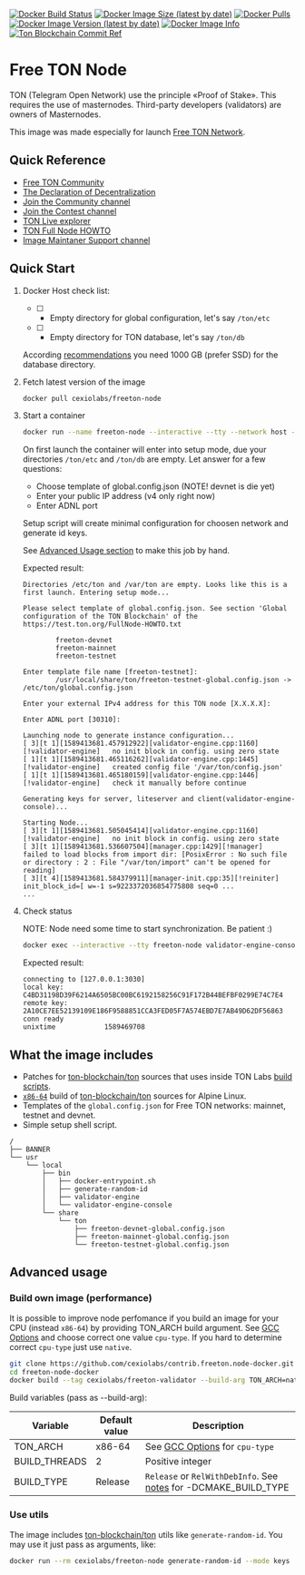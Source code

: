 [![Docker Build Status](https://img.shields.io/docker/build/cexiolabs/freeton-node?label=Status)](https://hub.docker.com/r/cexiolabs/freeton-node/builds)
[![Docker Image Size (latest by date)](https://img.shields.io/docker/image-size/cexiolabs/freeton-node?label=Size)](https://hub.docker.com/r/cexiolabs/freeton-node/tags)
[![Docker Pulls](https://img.shields.io/docker/pulls/cexiolabs/freeton-node?label=Pulls)](https://hub.docker.com/r/cexiolabs/freeton-node)
[![Docker Image Version (latest by date)](https://img.shields.io/docker/v/cexiolabs/freeton-node?sort=semver&label=Version)](https://hub.docker.com/r/cexiolabs/freeton-node/tags)
[![Docker Image Info](https://images.microbadger.com/badges/image/cexiolabs/freeton-node.svg)](https://hub.docker.com/r/cexiolabs/freeton-node/dockerfile)
[![Ton Blockchain Commit Ref](https://images.microbadger.com/badges/commit/cexiolabs/freeton-node.svg)](https://github.com/ton-blockchain/ton)

# Free TON Node
TON (Telegram Open Network) use the principle «Proof of Stake». This requires the use of masternodes. Third-party developers (validators) are owners of Masternodes.

This image was made especially for launch [Free TON Network](https://freeton.org/).

## Quick Reference
* [Free TON Community](https://freeton.org/)
* [The Declaration
of Decentralization](https://freeton.org/dod)
* [Join the Community channel](https://t.me/ton_crystal_news)
* [Join the Contest channel](https://t.me/ton_contests)
* [TON Live explorer](https://ton.live/main)
* [TON Full Node HOWTO](https://test.ton.org/FullNode-HOWTO.txt)
* [Image Maintaner Support channel](https://t.me/cexiolabs)

## Quick Start

1. Docker Host check list:

	* [ ] - Empty directory for global configuration, let's say `/ton/etc`
	* [ ] - Empty directory for TON database, let's say `/ton/db`
	
	According [recommendations](https://github.com/tonlabs/main.ton.dev/) you need 1000 GB (prefer SSD) for the database directory.

1. Fetch latest version of the image

	```bash
	docker pull cexiolabs/freeton-node
	```

1. Start a container

	```bash
	docker run --name freeton-node --interactive --tty --network host --mount type=bind,source=/ton/etc,target=/etc/ton --mount type=bind,source=/ton/db,target=/var/ton cexiolabs/freeton-node
	```

	On first launch the container will enter into setup mode, due your directories `/ton/etc` and `/ton/db` are empty. Let answer for a few questions:

	* Choose template of global.config.json  (NOTE! devnet is die yet)
	* Enter your public IP address (v4 only right now)
	* Enter ADNL port

	Setup script will create minimal configuration for choosen network and generate id keys.

	See [Advanced Usage section](#advanced-usage) to make this job by hand.

	Expected result:
	```
	Directories /etc/ton and /var/ton are empty. Looks like this is a first launch. Entering setup mode...

	Please select template of global.config.json. See section 'Global configuration of the TON Blockchain' of the https://test.ton.org/FullNode-HOWTO.txt

			freeton-devnet
			freeton-mainnet
			freeton-testnet

	Enter template file name [freeton-testnet]: 
			/usr/local/share/ton/freeton-testnet-global.config.json -> /etc/ton/global.config.json

	Enter your external IPv4 address for this TON node [X.X.X.X]: 

	Enter ADNL port [30310]: 

	Launching node to generate instance configuration...
	[ 3][t 1][1589413681.457912922][validator-engine.cpp:1160][!validator-engine]   no init block in config. using zero state
	[ 1][t 1][1589413681.465116262][validator-engine.cpp:1445][!validator-engine]   created config file '/var/ton/config.json'
	[ 1][t 1][1589413681.465180159][validator-engine.cpp:1446][!validator-engine]   check it manually before continue

	Generating keys for server, liteserver and client(validator-engine-console)...

	Starting Node...
	[ 3][t 1][1589413681.505045414][validator-engine.cpp:1160][!validator-engine]   no init block in config. using zero state
	[ 3][t 1][1589413681.536607504][manager.cpp:1429][!manager]     failed to load blocks from import dir: [PosixError : No such file or directory : 2 : File "/var/ton/import" can't be opened for reading]
	[ 3][t 4][1589413681.584379911][manager-init.cpp:35][!reiniter] init_block_id=[ w=-1 s=9223372036854775808 seq=0 ...
	...
	```

1. Check status

	NOTE: Node need some time to start synchronization. Be patient :)

	```bash
	docker exec --interactive --tty freeton-node validator-engine-console --address 127.0.0.1:3030 --key /etc/ton/keys/client --pub /etc/ton/keys/server.pub -c "getstats" -c "quit"
	```

	Expected result:
	```
	connecting to [127.0.0.1:3030]
	local key: C4BD31198D39F6214A6505BC00BC6192158256C91F172B44BEFBF0299E74C7E4
	remote key: 2A10CE7EE52139109E186F9588851CCA3FED05F7A574EBD7E7AB49D62DF56863
	conn ready
	unixtime			1589469708
	```

## What the image includes

* Patches for [ton-blockchain/ton](https://github.com/ton-blockchain/ton) sources that uses inside TON Labs [build scripts](https://github.com/tonlabs/main.ton.dev/tree/master/patches).
* [`x86-64`](https://gcc.gnu.org/onlinedocs/gcc-9.2.0/gcc/x86-Options.html#x86-Options) build of [ton-blockchain/ton](https://github.com/ton-blockchain/ton) sources for Alpine Linux.
* Templates of the `global.config.json` for Free TON networks: mainnet, testnet and devnet.
* Simple setup shell script.

```
/
├── BANNER
└── usr
    └── local
        ├── bin
        │   ├── docker-entrypoint.sh
        │   ├── generate-random-id
        │   ├── validator-engine
        │   └── validator-engine-console
        └── share
            └── ton
                ├── freeton-devnet-global.config.json
                ├── freeton-mainnet-global.config.json
                └── freeton-testnet-global.config.json
```

## Advanced usage

### Build own image (performance)

It is possible to improve node perfomance if you build an image for your CPU (instead `x86-64`) by providing TON_ARCH build argument. See [GCC Options](https://gcc.gnu.org/onlinedocs/gcc-9.2.0/gcc/x86-Options.html#x86-Options) and choose correct one value `cpu-type`. If you hard to determine correct `cpu-type` just use `native`.

```bash
git clone https://github.com/cexiolabs/contrib.freeton.node-docker.git freeton-node-docker
cd freeton-node-docker
docker build --tag cexiolabs/freeton-validator --build-arg TON_ARCH=native --file docker/alpine/Dockerfile .
```

Build variables (pass as --build-arg):

| Variable       | Default value | Description          |
|----------------|---------------|----------------------|
| TON_ARCH       | x86-64        | See [GCC Options](https://gcc.gnu.org/onlinedocs/gcc-9.2.0/gcc/x86-Options.html#x86-Options) for `cpu-type` |
| BUILD_THREADS  | 2             | Positive integer           |
| BUILD_TYPE     | Release       | `Release` or `RelWithDebInfo`. See [notes](https://github.com/ton-blockchain/ton/blob/eecf05ca5934c8c65c8113237fa4a00adcfea697/doc/FullNode-HOWTO) for -DCMAKE_BUILD_TYPE |

### Use utils

The image includes [ton-blockchain/ton](https://github.com/ton-blockchain/ton) utils like `generate-random-id`. You may use it just pass as arguments, like:
``` bash
docker run --rm cexiolabs/freeton-node generate-random-id --mode keys
```
